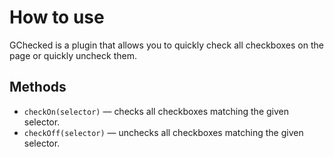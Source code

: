 # How to use

GChecked is a plugin that allows you to quickly check all checkboxes on the page or quickly uncheck them.

## Methods

- `checkOn(selector)` — checks all checkboxes matching the given selector.
- `checkOff(selector)` — unchecks all checkboxes matching the given selector.

